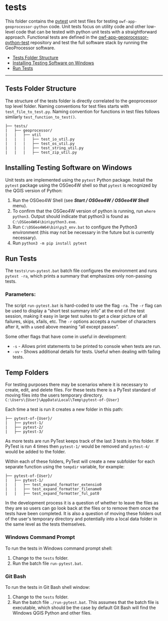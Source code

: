 # tests #

This folder contains the
[pytest](https://docs.pytest.org/en/latest/) unit test files for testing
`owf-app-geoprocessor-python` code.
Unit tests focus on utility code and other low-level code that can be tested
with python unit tests with a straightforward approach.
Functional tests are defined in the
[owf-app-geoprocessor-python-test](https://github.com/OpenWaterFoundation/owf-app-geoprocessor-python-test)
repository and test the full software stack by running the GeoProcessor software.

* [Tests Folder Structure](#tests-folder-structure)
* [Installing Testing Software on Windows](#installing-testing-software-on-windows)
* [Run Tests](#run-tests)

--------------

## Tests Folder Structure ##

The structure of the tests folder is directly correlated to the geoprocessor top level folder.
Naming conventions for test files starts with `test_file_to_test.py`.
Naming convention for functions in test files follows similarly `test_function_to_test()`.

```
├── tests/
|   ├── geoprocessor/
|   |   ├── util
|   |   |   ├── test_io_util.py
|   |   |   ├── test_os_util.py
|   |   |   ├── test_string_util.py
|   |   |   ├── test_zip_util.py
```

## Installing Testing Software on Windows ##

Unit tests are implemented using the `pytest` Python package.
Install the `pytest` package using the OSGeo4W shell so that `pytest` is recognized by the QGIS version of Python:

1. Run the OSGeo4W Shell (see ***Start / OSGeo4W / OSGeo4W Shell*** menu).
2. To confirm that the OSGeo4W version of python is running, run `where python3`.
Output should indicate that python3 is found as `C:\OSGeo4W64\bin\python3.exe`.
2. Run `C:\OSGeo4W64\bin\py3_env.bat` to configure the Python3 environment
(this may not be necessary in the future but is currently necessary).
3. Run `python3 -m pip install pytest`

## Run Tests ##

The `tests\run-pytest.bat` batch file configures the environment and runs `pytest -ra`,
which prints a summary that emphasizes only non-passing tests.

### Parameters: ###

The script `run-pytest.bat` is hard-coded to use the flag `-ra`.
The `-r` flag can be used to display a “short test summary info” at the end of the test session,
making it easy in large test suites to get a clear picture of all failures, skips, xfails, etc.
The `-r` options accepts a number of characters after it, with `a` used above meaning “all except passes”.

Some other flags that have come in useful in development:  

* `-s` - Allows print statements to be printed to console when tests are run.
* `-vv` - Shows additional details for tests. Useful when dealing with failing tests.

## Temp Folders ##

For testing purposes there may be scenarios where it is necessary to create,
edit, and delete files. For these tests there is a PyTest standard of moving
files into the users temporary directory.  
`C:\Users\{User}\AppData\Local\Temp\pytest-of-{User}`

Each time a test is run it creates a new folder in this path:  

```
├── pytest-of-{User}/
|   ├── pytest-1/
|   ├── pytest-2/
|   ├── pytest-3/
```

As more tests are run PyTest keeps track of the last 3 tests in this folder.
If PyTest is run 4 times then `pytest-1/` would be removed and `pytest-4/` would be added to the folder.

Within each of these folders, PyTest will create a new subfolder for each
separate function using the `tempdir` variable, for example:  

```
├── pytest-of-{User}/
|   ├── pytest-1/
|   |   ├── test_expand_formatter_extensio0
|   |   ├── test_expand_formatter_filename0
|   |   ├── test_expand_formatter_ful_pat0
```

In the development process it is a question of whether to leave the files as they
are so users can go look back at the files or to remove them once the tests have been completed.
It is also a question of moving these folders out of the user's temporary directory and
potentially into a local data folder in the same level as the tests themselves.

### Windows Command Prompt ###

To run the tests in Windows command prompt shell:

1. Change to the `tests` folder.
2. Run the batch file `run-pytest.bat`.

### Git Bash ###

To run the tests in Git Bash shell window:

1. Change to the `tests` folder.
2. Run the batch file `./run-pytest.bat`.
This assumes that the batch file is executable, which should be the case by default
Git Bash will find the Windows QGIS Python and other files.

